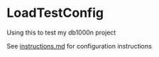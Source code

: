 # LoadTestConfig

Using this to test my db1000n project

See [instructions.md](inctructions.md) for configuration instructions
